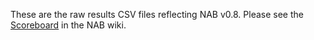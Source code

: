 These are the raw results CSV files reflecting NAB v0.8.
Please see the [Scoreboard](https://github.com/numenta/NAB/wiki/NAB%20Scoreboard) in the NAB wiki.
